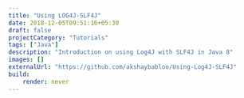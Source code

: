 ```yaml
---
title: "Using LOG4J-SLF4J"
date: 2018-12-05T09:51:16+05:30
draft: false
projectCategory: "Tutorials"
tags: ["Java"]
description: "Introduction on using Log4J with SLF4J in Java 8"
images: []
externalUrl: "https://github.com/akshaybabloo/Using-Log4J-SLF4J"
build:
    render: never
---
```

